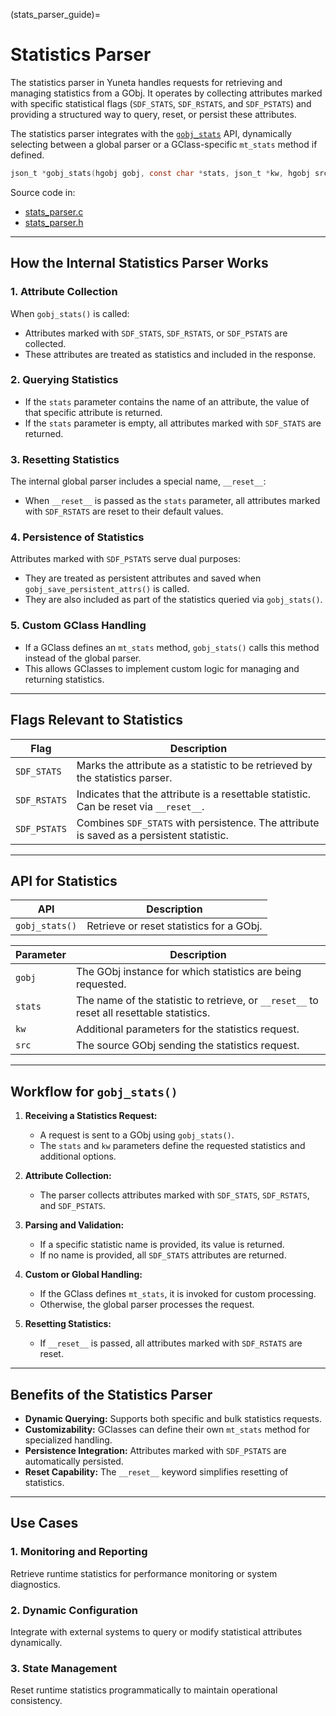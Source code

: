 (stats_parser_guide)=

# **Statistics Parser**

The statistics parser in Yuneta handles requests for retrieving and managing statistics from a GObj. It operates by collecting attributes marked with specific statistical flags (`SDF_STATS`, `SDF_RSTATS`, and `SDF_PSTATS`) and providing a structured way to query, reset, or persist these attributes.

The statistics parser integrates with the [`gobj_stats`](gobj_stats) API, dynamically selecting between a global parser or a GClass-specific `mt_stats` method if defined.

```C
json_t *gobj_stats(hgobj gobj, const char *stats, json_t *kw, hgobj src);
```

Source code in:

- [stats_parser.c](https://github.com/artgins/yunetas/blob/main/kernel/c/gobj-c/src/stats_parser.c)
- [stats_parser.h](https://github.com/artgins/yunetas/blob/main/kernel/c/gobj-c/src/stats_parser.h)

---

## How the Internal Statistics Parser Works

### 1. **Attribute Collection**
When `gobj_stats()` is called:
- Attributes marked with `SDF_STATS`, `SDF_RSTATS`, or `SDF_PSTATS` are collected.
- These attributes are treated as statistics and included in the response.

### 2. **Querying Statistics**
- If the `stats` parameter contains the name of an attribute, the value of that specific attribute is returned.
- If the `stats` parameter is empty, all attributes marked with `SDF_STATS` are returned.

### 3. **Resetting Statistics**
The internal global parser includes a special name, `__reset__`:
- When `__reset__` is passed as the `stats` parameter, all attributes marked with `SDF_RSTATS` are reset to their default values.

### 4. **Persistence of Statistics**
Attributes marked with `SDF_PSTATS` serve dual purposes:
- They are treated as persistent attributes and saved when `gobj_save_persistent_attrs()` is called.
- They are also included as part of the statistics queried via `gobj_stats()`.

### 5. **Custom GClass Handling**
- If a GClass defines an `mt_stats` method, `gobj_stats()` calls this method instead of the global parser.
- This allows GClasses to implement custom logic for managing and returning statistics.

---

## Flags Relevant to Statistics

| **Flag**        | **Description**                                                                 |
|------------------|---------------------------------------------------------------------------------|
| `SDF_STATS`      | Marks the attribute as a statistic to be retrieved by the statistics parser.    |
| `SDF_RSTATS`     | Indicates that the attribute is a resettable statistic. Can be reset via `__reset__`. |
| `SDF_PSTATS`     | Combines `SDF_STATS` with persistence. The attribute is saved as a persistent statistic. |

---

## API for Statistics

| **API**              | **Description**                                                                 |
|-----------------------|---------------------------------------------------------------------------------|
| `gobj_stats()`        | Retrieve or reset statistics for a GObj.                                       |

| **Parameter** | **Description**                                                                 |
|---------------|---------------------------------------------------------------------------------|
| `gobj`       | The GObj instance for which statistics are being requested.                     |
| `stats`      | The name of the statistic to retrieve, or `__reset__` to reset all resettable statistics. |
| `kw`         | Additional parameters for the statistics request.                                |
| `src`        | The source GObj sending the statistics request.                                  |

---

## Workflow for `gobj_stats()`

1. **Receiving a Statistics Request:**
    - A request is sent to a GObj using `gobj_stats()`.
    - The `stats` and `kw` parameters define the requested statistics and additional options.

2. **Attribute Collection:**
    - The parser collects attributes marked with `SDF_STATS`, `SDF_RSTATS`, and `SDF_PSTATS`.

3. **Parsing and Validation:**
    - If a specific statistic name is provided, its value is returned.
    - If no name is provided, all `SDF_STATS` attributes are returned.

4. **Custom or Global Handling:**
    - If the GClass defines `mt_stats`, it is invoked for custom processing.
    - Otherwise, the global parser processes the request.

5. **Resetting Statistics:**
    - If `__reset__` is passed, all attributes marked with `SDF_RSTATS` are reset.

---

## Benefits of the Statistics Parser

- **Dynamic Querying:** Supports both specific and bulk statistics requests.
- **Customizability:** GClasses can define their own `mt_stats` method for specialized handling.
- **Persistence Integration:** Attributes marked with `SDF_PSTATS` are automatically persisted.
- **Reset Capability:** The `__reset__` keyword simplifies resetting of statistics.

---

## Use Cases

### 1. **Monitoring and Reporting**
Retrieve runtime statistics for performance monitoring or system diagnostics.

### 2. **Dynamic Configuration**
Integrate with external systems to query or modify statistical attributes dynamically.

### 3. **State Management**
Reset runtime statistics programmatically to maintain operational consistency.
